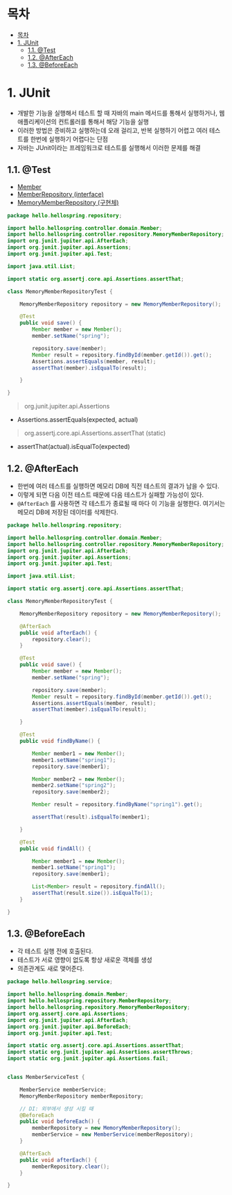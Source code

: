 # 목차
- [목차](#목차)
- [1. JUnit](#1-junit)
  - [1.1. @Test](#11-test)
  - [1.2. @AfterEach](#12-aftereach)
  - [1.3. @BeforeEach](#13-beforeeach)

# 1. JUnit

- 개발한 기능을 실행해서 테스트 할 때 자바의 main 메서드를 통해서 실행하거나, 웹 애플리케이션의
컨트롤러를 통해서 해당 기능을 실행
- 이러한 방법은 준비하고 실행하는데 오래 걸리고, 반복 실행하기 어렵고 여러 테스트를 한번에 실행하기 어렵다는 단점
- 자바는 JUnit이라는 프레임워크로 테스트를 실행해서 이러한 문제를 해결

## 1.1. @Test
- [Member](https://github.com/withColinSong/spring-study/tree/main/inflearn/inflearn-spring-yh/prj/hello-spring/src/main/java/hello/hellospring/controller/domain)
- [MemberRepository (interface)](https://github.com/withColinSong/spring-study/tree/main/inflearn/inflearn-spring-yh/prj/hello-spring/src/main/java/hello/hellospring/controller/repository)
- [MemoryMemberRepository (구현체)](https://github.com/withColinSong/spring-study/tree/main/inflearn/inflearn-spring-yh/prj/hello-spring/src/main/java/hello/hellospring/controller/repository)
```java
package hello.hellospring.repository;

import hello.hellospring.controller.domain.Member;
import hello.hellospring.controller.repository.MemoryMemberRepository;
import org.junit.jupiter.api.AfterEach;
import org.junit.jupiter.api.Assertions;
import org.junit.jupiter.api.Test;

import java.util.List;

import static org.assertj.core.api.Assertions.assertThat;

class MemoryMemberRepositoryTest {

    MemoryMemberRepository repository = new MemoryMemberRepository();

    @Test
    public void save() {
        Member member = new Member();
        member.setName("spring");

        repository.save(member);
        Member result = repository.findById(member.getId()).get();
        Assertions.assertEquals(member, result);
        assertThat(member).isEqualTo(result);

    }

}

```
> org.junit.jupiter.api.Assertions
- Assertions.assertEquals(expected, actual)

> org.assertj.core.api.Assertions.assertThat (static)
- assertThat(actual).isEqualTo(expected)

## 1.2. @AfterEach
- 한번에 여러 테스트를 실행하면 메모리 DB에 직전 테스트의 결과가 남을 수 있다. 
- 이렇게 되면 다음 이전 테스트 때문에 다음 테스트가 실패할 가능성이 있다. 
- `@AfterEach` 를 사용하면 각 테스트가
종료될 때 마다 이 기능을 실행한다. 여기서는 메모리 DB에 저장된 데이터를 삭제한다.

```java
package hello.hellospring.repository;

import hello.hellospring.controller.domain.Member;
import hello.hellospring.controller.repository.MemoryMemberRepository;
import org.junit.jupiter.api.AfterEach;
import org.junit.jupiter.api.Assertions;
import org.junit.jupiter.api.Test;

import java.util.List;

import static org.assertj.core.api.Assertions.assertThat;

class MemoryMemberRepositoryTest {

    MemoryMemberRepository repository = new MemoryMemberRepository();

    @AfterEach
    public void afterEach() {
        repository.clear();
    }

    @Test
    public void save() {
        Member member = new Member();
        member.setName("spring");

        repository.save(member);
        Member result = repository.findById(member.getId()).get();
        Assertions.assertEquals(member, result);
        assertThat(member).isEqualTo(result);

    }

    @Test
    public void findByName() {

        Member member1 = new Member();
        member1.setName("spring1");
        repository.save(member1);

        Member member2 = new Member();
        member2.setName("spring2");
        repository.save(member2);

        Member result = repository.findByName("spring1").get();

        assertThat(result).isEqualTo(member1);

    }

    @Test
    public void findAll() {

        Member member1 = new Member();
        member1.setName("spring1");
        repository.save(member1);

        List<Member> result = repository.findAll();
        assertThat(result.size()).isEqualTo(1);
    }

}

```

## 1.3. @BeforeEach
- 각 테스트 실행 전에 호출된다. 
- 테스트가 서로 영향이 없도록 항상 새로운 객체를 생성
- 의존관계도 새로 맺어준다.

```java
package hello.hellospring.service;

import hello.hellospring.domain.Member;
import hello.hellospring.repository.MemberRepository;
import hello.hellospring.repository.MemoryMemberRepository;
import org.assertj.core.api.Assertions;
import org.junit.jupiter.api.AfterEach;
import org.junit.jupiter.api.BeforeEach;
import org.junit.jupiter.api.Test;

import static org.assertj.core.api.Assertions.assertThat;
import static org.junit.jupiter.api.Assertions.assertThrows;
import static org.junit.jupiter.api.Assertions.fail;


class MemberServiceTest {

    MemberService memberService;
    MemoryMemberRepository memberRepository;

    // DI: 외부에서 생성 시킬 때
    @BeforeEach
    public void beforeEach() {
        memberRepository = new MemoryMemberRepository();
        memberService = new MemberService(memberRepository);
    }

    @AfterEach
    public void afterEach() {
        memberRepository.clear();
    }

}

```